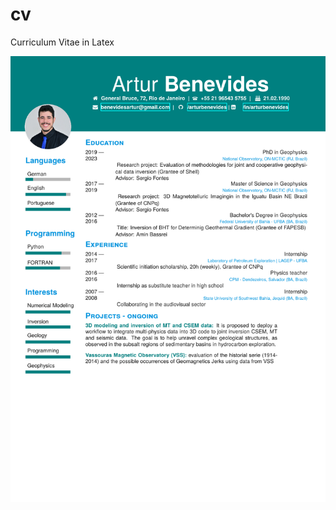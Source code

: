 # cv
Curriculum Vitae in Latex

<img src = "https://github.com/arturbenevides/cv/blob/master/cv.pdf"  width = 800>

